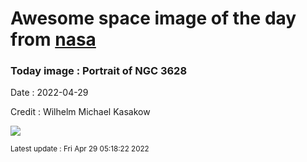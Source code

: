
# Awesome space image of the day from [nasa](https://api.nasa.gov/)

### Today image : Portrait of NGC 3628

Date : 2022-04-29

Credit : Wilhelm Michael Kasakow

![](https://apod.nasa.gov/apod/image/2204/NGC3628-crop1024.jpg)

<small>Latest update : Fri Apr 29 05:18:22 2022</small>


